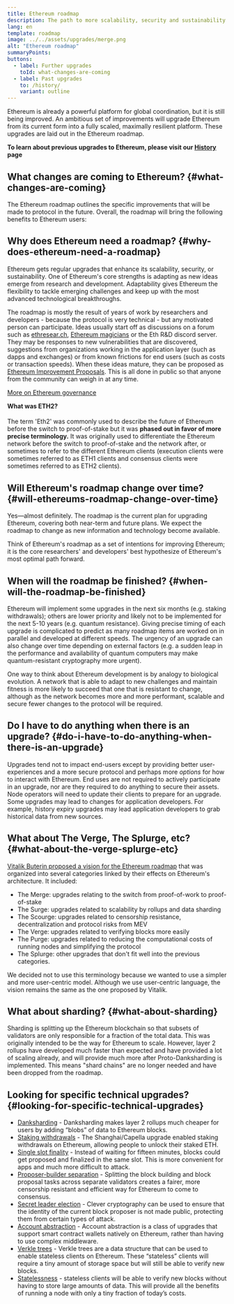 ```yaml
---
title: Ethereum roadmap
description: The path to more scalability, security and sustainability for Ethereum.
lang: en
template: roadmap
image: ../../assets/upgrades/merge.png
alt: "Ethereum roadmap"
summaryPoints:
buttons:
  - label: Further upgrades
    toId: what-changes-are-coming
  - label: Past upgrades
    to: /history/
    variant: outline
---
```


Ethereum is already a powerful platform for global coordination, but it is still being improved. An ambitious set of improvements will upgrade Ethereum from its current form into a fully scaled, maximally resilient platform. These upgrades are laid out in the Ethereum roadmap.

**To learn about previous upgrades to Ethereum, please visit our [History](/history/) page**

## What changes are coming to Ethereum? {#what-changes-are-coming}

The Ethereum roadmap outlines the specific improvements that will be made to protocol in the future. Overall, the roadmap will bring the following benefits to Ethereum users:

<CardGrid>
  <RoadmapActionCard
    to="/roadmap/scaling"
    title="Cheaper transactions"
    image="scaling"
    description="Rollups are too expensive and rely on centralized components, causing users to place too much trust in their operators. The roadmap includes fixes for both of these problems."
    buttonText="More on reducing fees"
  />
  <RoadmapActionCard
    to="/roadmap/security"
    title="Extra security"
    image="security"
    description="Ethereum is already very secure but it can be made even stronger, ready to withstand all kinds of attack far into the future."
    buttonText="More on security"
  />
  <RoadmapActionCard
    to="/roadmap/user-experience"
    title="Better user experience"
    image="userExperience"
    description="More support for smart contract wallets and light-weight nodes will make using Ethereum simpler and safer."
    buttonText="More on user experience"
  />
  <RoadmapActionCard
    to="/roadmap/future-proofing"
    title="Future proofing"
    image="futureProofing"
    description="Ethereum researchers and developers are solving tomorrow's problems today, readying the network for future generations."
    buttonText="More on future proofing"
  />
</CardGrid>

## Why does Ethereum need a roadmap? {#why-does-ethereum-need-a-roadmap}

Ethereum gets regular upgrades that enhance its scalability, security, or sustainability. One of Ethereum's core strengths is adapting as new ideas emerge from research and development. Adaptability gives Ethereum the flexibility to tackle emerging challenges and keep up with the most advanced technological breakthroughs.

<RoadmapImageContent title="How the roadmap is defined">

The roadmap is mostly the result of years of work by researchers and developers - because the protocol is very technical - but any motivated person can participate. Ideas usually start off as discussions on a forum such as [ethresear.ch](https://ethresear.ch/), [Ethereum magicians](https://www.figma.com/exit?url=https%3A%2F%2Fethereum-magicians.org%2F) or the Eth R&D discord server. They may be responses to new vulnerabilities that are discovered, suggestions from organizations working in the application layer (such as dapps and exchanges) or from known frictions for end users (such as costs or transaction speeds). When these ideas mature, they can be proposed as [Ethereum Improvement Proposals](https://eips.ethereum.org/). This is all done in public so that anyone from the community can weigh in at any time.

[More on Ethereum governance](/governance/)

</RoadmapImageContent>

<InfoBanner mb={8}>
  <h4 style="margin-top: 0">What was ETH2?</h4>

  <p>The term 'Eth2' was commonly used to describe the future of Ethereum before the switch to proof-of-stake but it was <strong>phased out in favor of more precise terminology.</strong> It was originally used to differentiate the Ethereum network before the switch to proof-of-stake and the network after, or sometimes to refer to the different Ethereum clients (execution clients were sometimes referred to as ETH1 clients and consensus clients were sometimes referred to as ETH2 clients).</p>

</InfoBanner>

## Will Ethereum's roadmap change over time? {#will-ethereums-roadmap-change-over-time}

Yes—almost definitely. The roadmap is the current plan for upgrading Ethereum, covering both near-term and future plans. We expect the roadmap to change as new information and technology become available.

Think of Ethereum's roadmap as a set of intentions for improving Ethereum; it is the core researchers' and developers' best hypothesize of Ethereum's most optimal path forward.

## When will the roadmap be finished? {#when-will-the-roadmap-be-finished}

Ethereum will implement some upgrades in the next six months (e.g. staking withdrawals); others are lower priority and likely not to be implemented for the next 5-10 years (e.g. quantum resistance). Giving precise timing of each upgrade is complicated to predict as many roadmap items are worked on in parallel and developed at different speeds. The urgency of an upgrade can also change over time depending on external factors (e.g. a sudden leap in the performance and availability of quantum computers may make quantum-resistant cryptography more urgent).

One way to think about Ethereum development is by analogy to biological evolution. A network that is able to adapt to new challenges and maintain fitness is more likely to succeed that one that is resistant to change, although as the network becomes more and more performant, scalable and secure fewer changes to the protocol will be required.

## Do I have to do anything when there is an upgrade? {#do-i-have-to-do-anything-when-there-is-an-upgrade}

Upgrades tend not to impact end-users except by providing better user-experiences and a more secure protocol and perhaps more <i>options</i> for how to interact with Ethereum. End uses are not required to actively participate in an upgrade, nor are they required to do anything to secure their assets. Node operators will need to update their clients to prepare for an upgrade. Some upgrades may lead to changes for application developers. For example, history expiry upgrades may lead application developers to grab historical data from new sources.

## What about The Verge, The Splurge, etc? {#what-about-the-verge-splurge-etc}

[Vitalik Buterin proposed a vision for the Ethereum roadmap](https://twitter.com/VitalikButerin/status/1588669782471368704) that was organized into several categories linked by their effects on Ethereum's architecture. It included:

- The Merge: upgrades relating to the switch from proof-of-work to proof-of-stake
- The Surge: upgrades related to scalability by rollups and data sharding
- The Scourge: upgrades related to censorship resistance, decentralization and protocol risks from MEV
- The Verge: upgrades related to verifying blocks more easily
- The Purge: upgrades related to reducing the computational costs of running nodes and simplifying the protocol
- The Splurge: other upgrades that don't fit well into the previous categories.

We decided not to use this terminology because we wanted to use a simpler and more user-centric model. Although we use user-centric language, the vision remains the same as the one proposed by Vitalik.

## What about sharding? {#what-about-sharding}

Sharding is splitting up the Ethereum blockchain so that subsets of validators are only responsible for a fraction of the total data. This was originally intended to be the way for Ethereum to scale. However, layer 2 rollups have developed much faster than expected and have provided a lot of scaling already, and will provide much more after Proto-Danksharding is implemented. This means "shard chains" are no longer needed and have been dropped from the roadmap.

## Looking for specific technical upgrades? {#looking-for-specific-technical-upgrades}

- [Danksharding](/roadmap/danksharding) - Danksharding makes layer 2 rollups much cheaper for users by adding “blobs” of data to Ethereum blocks.
- [Staking withdrawals](/staking/withdrawals) - The Shanghai/Capella upgrade enabled staking withdrawals on Ethereum, allowing people to unlock their staked ETH.
- [Single slot finality](/roadmap/single-slot-finality) - Instead of waiting for fifteen minutes, blocks could get proposed and finalized in the same slot. This is more convenient for apps and much more difficult to attack.
- [Proposer-builder separation](/roadmap/pbs) - Splitting the block building and block proposal tasks across separate validators creates a fairer, more censorship resistant and efficient way for Ethereum to come to consensus.
- [Secret leader election](/roadmap/secret-leader-election) - Clever cryptography can be used to ensure that the identity of the current block proposer is not made public, protecting them from certain types of attack.
- [Account abstraction](/roadmap/account-abstraction) - Account abstraction is a class of upgrades that support smart contract wallets natively on Ethereum, rather than having to use complex middleware.
- [Verkle trees](/roadmap/verkle-trees) - Verkle trees are a data structure that can be used to enable stateless clients on Ethereum. These “stateless” clients will require a tiny amount of storage space but will still be able to verify new blocks.
- [Statelessness](/roadmap/statelessness) - stateless clients will be able to verify new blocks without having to store large amounts of data. This will provide all the benefits of running a node with only a tiny fraction of today’s costs.
